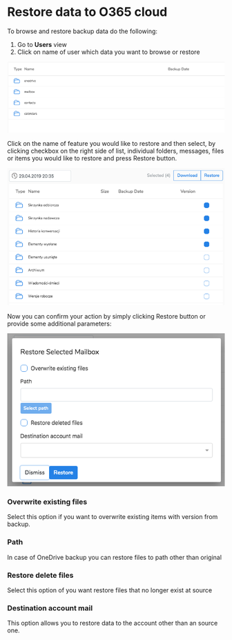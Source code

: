 # Restore data to O365 cloud

To browse and restore backup data do the following:

1. Go to **Users** view
2. Click on name of user which data you want to browse or restore

![](../.gitbook/assets/image%20%287%29.png)

Click on the name of feature you would like to restore and then select, by clicking checkbox on the right side of list, individual folders, messages, files or items you would like to restore and press Restore button.

![](../.gitbook/assets/image%20%2814%29.png)

Now you can confirm your action by simply clicking Restore button or provide some additional parameters:

![](../.gitbook/assets/image%20%286%29.png)

### Overwrite existing files

Select this option if you want to overwrite existing items with version from backup.

### Path

In case of OneDrive backup you can restore files to path other than original

### Restore delete files

Select this option of you want restore files that no longer exist at source

### Destination account mail

This option allows you to restore data to the account other than an source one.

